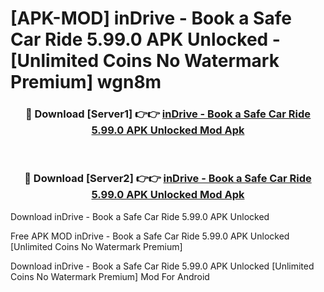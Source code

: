 # [APK-MOD] inDrive - Book a Safe Car Ride 5.99.0 APK Unlocked - [Unlimited Coins No Watermark Premium] wgn8m



<div align="center">
<h3>🔴 Download [Server1] 👉👉 <a href="https://momento.my/?title=inDrive_-_Book_a_Safe_Car_Ride_5.99.0_APK_Unlocked">inDrive - Book a Safe Car Ride 5.99.0 APK Unlocked Mod Apk</a></h3><br>

<h3>🔴 Download [Server2] 👉👉 <a href="https://momento.my/?title=inDrive_-_Book_a_Safe_Car_Ride_5.99.0_APK_Unlocked">inDrive - Book a Safe Car Ride 5.99.0 APK Unlocked Mod Apk</a></h3>
</div>



Download inDrive - Book a Safe Car Ride 5.99.0 APK Unlocked 

Free APK MOD inDrive - Book a Safe Car Ride 5.99.0 APK Unlocked [Unlimited Coins No Watermark Premium]

Download inDrive - Book a Safe Car Ride 5.99.0 APK Unlocked [Unlimited Coins No Watermark Premium] Mod For Android
